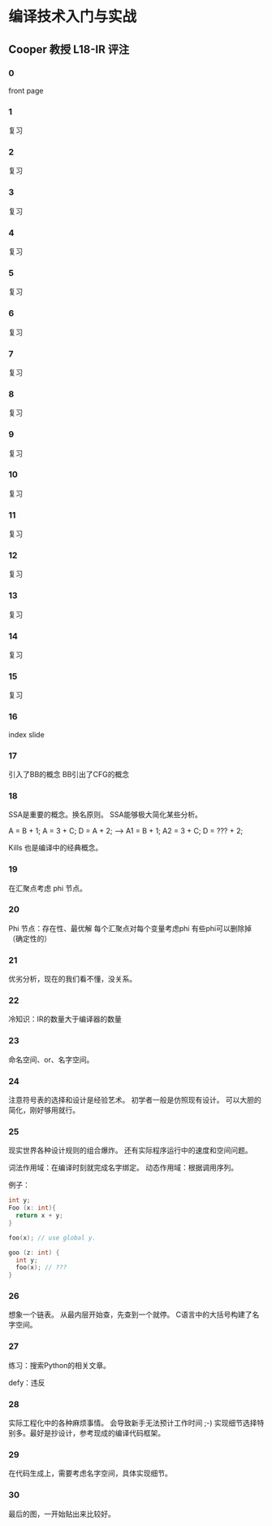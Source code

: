 # 编译技术入门与实战

## Cooper 教授 L18-IR 评注

### 0

front page

### 1

复习

### 2

复习

### 3

复习

### 4

复习

### 5

复习

### 6

复习

### 7

复习

### 8

复习

### 9

复习

### 10

复习

### 11

复习

### 12

复习

### 13

复习

### 14

复习

### 15

复习

### 16

index slide

### 17

引入了BB的概念
BB引出了CFG的概念

### 18

SSA是重要的概念。换名原则。
SSA能够极大简化某些分析。

A = B + 1;
A = 3 + C;
D = A + 2;
-->
A1 = B + 1;
A2 = 3 + C;
D = ??? + 2;

Kills 也是编译中的经典概念。

### 19

在汇聚点考虑 phi 节点。

### 20

Phi 节点：存在性、最优解
每个汇聚点对每个变量考虑phi
有些phi可以删除掉（确定性的）


### 21

优劣分析，现在的我们看不懂，没关系。

### 22

冷知识：IR的数量大于编译器的数量

### 23

命名空间、or、名字空间。

### 24

注意符号表的选择和设计是经验艺术。
初学者一般是仿照现有设计。
可以大胆的简化，刚好够用就行。

### 25

现实世界各种设计规则的组合爆炸。
还有实际程序运行中的速度和空间问题。

词法作用域：在编译时刻就完成名字绑定。
动态作用域：根据调用序列。

例子：
```C
int y;
Foo (x: int){
  return x + y;
}

foo(x); // use global y.

goo (z: int) {
  int y;
  foo(x); // ???
}
```

### 26

想象一个链表。
从最内层开始查，先查到一个就停。
C语言中的大括号构建了名字空间。

### 27

练习：搜索Python的相关文章。

defy：违反

### 28

实际工程化中的各种麻烦事情。
会导致新手无法预计工作时间 ;-)
实现细节选择特别多。最好是抄设计，参考现成的编译代码框架。

### 29

在代码生成上，需要考虑名字空间，具体实现细节。

### 30

最后的图，一开始贴出来比较好。

